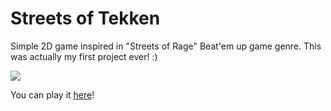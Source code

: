 # Streets of Tekken
Simple 2D game inspired in "Streets of Rage" Beat'em up game genre. This was actually my first project ever! :)

![](https://i.ibb.co/7J7GMSsq/Screenshot-2025-07-09-102639.png)

You can play it [here](https://joaopdg.github.io/beat-em-up-game/)!
